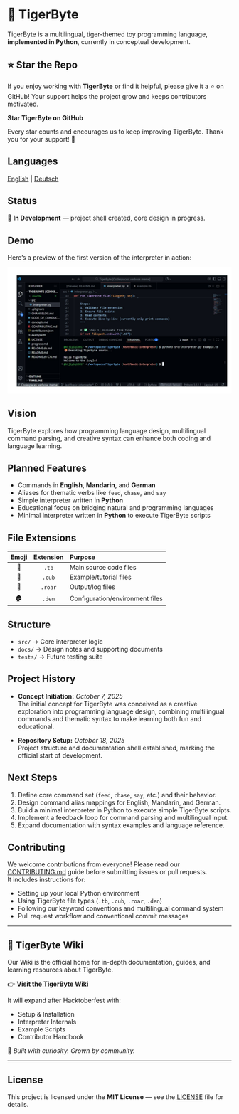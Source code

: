 # 🐯 TigerByte

TigerByte is a multilingual, tiger-themed toy programming language, **implemented in Python**, currently in conceptual development.

## ⭐ Star the Repo

If you enjoy working with **TigerByte** or find it helpful, please give it a ⭐ on GitHub! Your support helps the project grow and keeps contributors motivated.

**Star TigerByte on GitHub**

Every star counts and encourages us to keep improving TigerByte. Thank you for your support! 🎉


## Languages
[English](./README.md) | [Deutsch](./README.de.md)

## Status
🚧 **In Development** — project shell created, core design in progress.

## Demo
Here’s a preview of the first version of the interpreter in action:

![TigerByte Interpreter v0.1](assets/Interpreterv01.jpg)

## Vision
TigerByte explores how programming language design, multilingual command parsing, and creative syntax can enhance both coding and language learning.

## Planned Features
- Commands in **English**, **Mandarin**, and **German**
- Aliases for thematic verbs like `feed`, `chase`, and `say`
- Simple interpreter written in **Python**
- Educational focus on bridging natural and programming languages
- Minimal interpreter written in **Python** to execute TigerByte scripts


## File Extensions
| Emoji | Extension | Purpose |
|:--:|:--:|:--|
| 🐯 | `.tb` | Main source code files |
| 🐾 | `.cub` | Example/tutorial files |
| 📣 | `.roar` | Output/log files |
| 🏠 | `.den` | Configuration/environment files |

## Structure
- `src/` → Core interpreter logic  
- `docs/` → Design notes and supporting documents  
- `tests/` → Future testing suite  

## Project History
- **Concept Initiation:** *October 7, 2025*  
  The initial concept for TigerByte was conceived as a creative exploration into programming language design, combining multilingual commands and thematic syntax to make learning both fun and educational.

- **Repository Setup:** *October 18, 2025*  
  Project structure and documentation shell established, marking the official start of development.

## Next Steps
1. Define core command set (`feed`, `chase`, `say`, etc.) and their behavior.  
2. Design command alias mappings for English, Mandarin, and German.  
3. Build a minimal interpreter in Python to execute simple TigerByte scripts.  
4. Implement a feedback loop for command parsing and multilingual input.  
5. Expand documentation with syntax examples and language reference.

## Contributing

We welcome contributions from everyone! Please read our [CONTRIBUTING.md](./CONTRIBUTING.md) guide before submitting issues or pull requests.  
It includes instructions for:

- Setting up your local Python environment  
- Using TigerByte file types (`.tb`, `.cub`, `.roar`, `.den`)  
- Following our keyword conventions and multilingual command system  
- Pull request workflow and conventional commit messages

---

## 📘 TigerByte Wiki

Our Wiki is the official home for in-depth documentation, guides, and learning resources about TigerByte.

👉 **[Visit the TigerByte Wiki](https://github.com/bijiyiqi2017/TigerByte/wiki)**

It will expand after Hacktoberfest with:
- Setup & Installation
- Interpreter Internals
- Example Scripts
- Contributor Handbook

🐅 *Built with curiosity. Grown by community.*

---


## License
This project is licensed under the **MIT License** — see the [LICENSE](./LICENSE) file for details.
